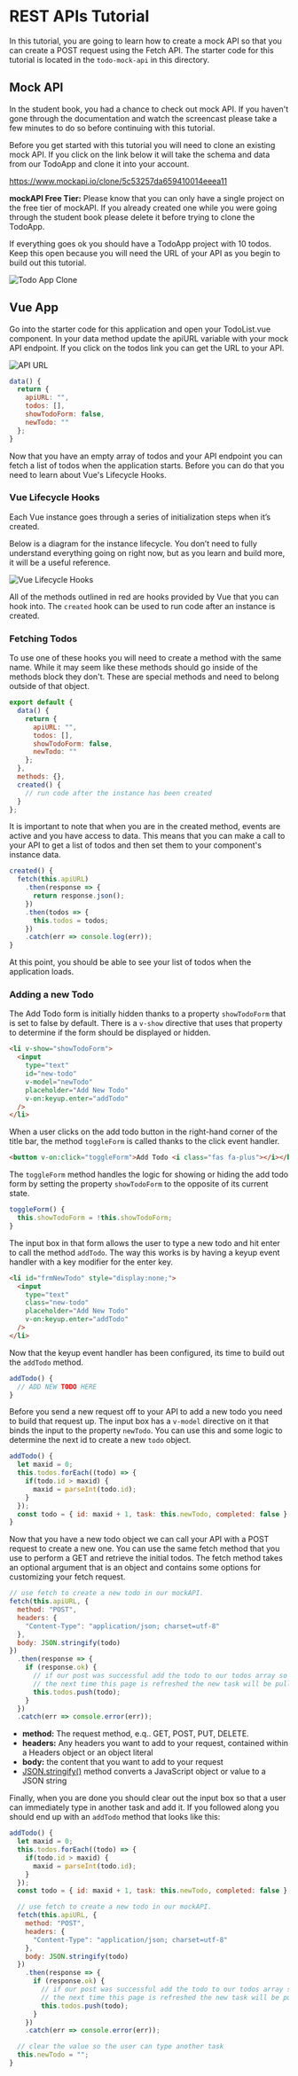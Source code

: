 # REST APIs Tutorial

In this tutorial, you are going to learn how to create a mock API so that you can create a POST request using the Fetch API. The starter code for this tutorial is located in the `todo-mock-api` in this directory.

## Mock API

In the student book, you had a chance to check out mock API. If you haven't gone through the documentation and watch the screencast please take a few minutes to do so before continuing with this tutorial.

Before you get started with this tutorial you will need to clone an existing mock API. If you click on the link below it will take the schema and data from our TodoApp and clone it into your account.

https://www.mockapi.io/clone/5c53257da659410014eeea11

**mockAPI Free Tier:** Please know that you can only have a single project on the free tier of mockAPI. If you already created one while you were going through the student book please delete it before trying to clone the TodoApp.

If everything goes ok you should have a TodoApp project with 10 todos. Keep this open because you will need the URL of your API as you begin to build out this tutorial.

![Todo App Clone](img/todoapp_clone.png)

## Vue App

Go into the starter code for this application and open your TodoList.vue component. In your data method update the apiURL variable with your mock API endpoint. If you click on the todos link you can get the URL to your API.

![API URL](./img/api_url.png)

```javascript
data() {
  return {
    apiURL: "",
    todos: [],
    showTodoForm: false,
    newTodo: ""
  };
}
```

Now that you have an empty array of todos and your API endpoint you can fetch a list of todos when the application starts. Before you can do that you need to learn about Vue's Lifecycle Hooks.

### Vue Lifecycle Hooks

Each Vue instance goes through a series of initialization steps when it’s created.

Below is a diagram for the instance lifecycle. You don’t need to fully understand everything going on right now, but as you learn and build more, it will be a useful reference.

![Vue Lifecycle Hooks](img/vue-lifecycle-hooks.png)

All of the methods outlined in red are hooks provided by Vue that you can hook into. The `created` hook can be used to run code after an instance is created.

### Fetching Todos

To use one of these hooks you will need to create a method with the same name. While it may seem like these methods should go inside of the methods block they don't. These are special methods and need to belong outside of that object.

```javascript
export default {
  data() {
    return {
      apiURL: "",
      todos: [],
      showTodoForm: false,
      newTodo: ""
    };
  },
  methods: {},
  created() {
    // run code after the instance has been created
  }
};
```

It is important to note that when you are in the created method, events are active and you have access to data. This means that you can make a call to your API to get a list of todos and then set them to your component's instance data.

```javascript
created() {
  fetch(this.apiURL)
    .then(response => {
      return response.json();
    })
    .then(todos => {
      this.todos = todos;
    })
    .catch(err => console.log(err));
}
```

At this point, you should be able to see your list of todos when the application loads.

### Adding a new Todo

The Add Todo form is initially hidden thanks to a property `showTodoForm` that is set to false by default. There is a `v-show` directive that uses that property to determine if the form should be displayed or hidden.

```html
<li v-show="showTodoForm">
  <input
    type="text"
    id="new-todo"
    v-model="newTodo"
    placeholder="Add New Todo"
    v-on:keyup.enter="addTodo"
  />
</li>
```

When a user clicks on the add todo button in the right-hand corner of the title bar, the method `toggleForm` is called thanks to the click event handler.

```html
<button v-on:click="toggleForm">Add Todo <i class="fas fa-plus"></i></button>
```

The `toggleForm` method handles the logic for showing or hiding the add todo form by setting the property `showTodoForm` to the opposite of its current state.

```javascript
toggleForm() {
  this.showTodoForm = !this.showTodoForm;
}
```

The input box in that form allows the user to type a new todo and hit enter to call the method `addTodo`. The way this works is by having a keyup event handler with a key modifier for the enter key.

```html
<li id="frmNewTodo" style="display:none;">
  <input
    type="text"
    class="new-todo"
    placeholder="Add New Todo"
    v-on:keyup.enter="addTodo"
  />
</li>
```

Now that the keyup event handler has been configured, its time to build out the `addTodo` method.

```javascript
addTodo() {
  // ADD NEW TODO HERE
}
```

Before you send a new request off to your API to add a new todo you need to build that request up. The input box has a `v-model` directive on it that binds the input to the property `newTodo`. You can use this and some logic to determine the next id to create a new `todo` object.

```javascript
addTodo() {
  let maxid = 0;
  this.todos.forEach((todo) => {
    if(todo.id > maxid) {
      maxid = parseInt(todo.id);
    }
  });
  const todo = { id: maxid + 1, task: this.newTodo, completed: false };
}
```

Now that you have a new todo object we can call your API with a POST request to create a new one. You can use the same fetch method that you use to perform a GET and retrieve the initial todos. The fetch method takes an optional argument that is an object and contains some options for customizing your fetch request.

```javascript
// use fetch to create a new todo in our mockAPI.
fetch(this.apiURL, {
  method: "POST",
  headers: {
    "Content-Type": "application/json; charset=utf-8"
  },
  body: JSON.stringify(todo)
})
  .then(response => {
    if (response.ok) {
      // if our post was successful add the todo to our todos array so the user can see it
      // the next time this page is refreshed the new task will be pulled from the server.
      this.todos.push(todo);
    }
  })
  .catch(err => console.error(err));
```

- **method:** The request method, e.q.. GET, POST, PUT, DELETE.
- **headers:** Any headers you want to add to your request, contained within a Headers object or an object literal
- **body:** the content that you want to add to your request
- [JSON.stringify()](https://developer.mozilla.org/en-US/docs/Web/JavaScript/Reference/Global_Objects/JSON/stringify) method converts a JavaScript object or value to a JSON string

Finally, when you are done you should clear out the input box so that a user can immediately type in another task and add it. If you followed along you should end up with an `addTodo` method that looks like this:

```javascript
addTodo() {
  let maxid = 0;
  this.todos.forEach((todo) => {
    if(todo.id > maxid) {
      maxid = parseInt(todo.id);
    }
  });
  const todo = { id: maxid + 1, task: this.newTodo, completed: false };

  // use fetch to create a new todo in our mockAPI.
  fetch(this.apiURL, {
    method: "POST",
    headers: {
      "Content-Type": "application/json; charset=utf-8"
    },
    body: JSON.stringify(todo)
  })
    .then(response => {
      if (response.ok) {
        // if our post was successful add the todo to our todos array so the user can see it
        // the next time this page is refreshed the new task will be pulled from the server.
        this.todos.push(todo);
      }
    })
    .catch(err => console.error(err));

  // clear the value so the user can type another task
  this.newTodo = "";
}
```
